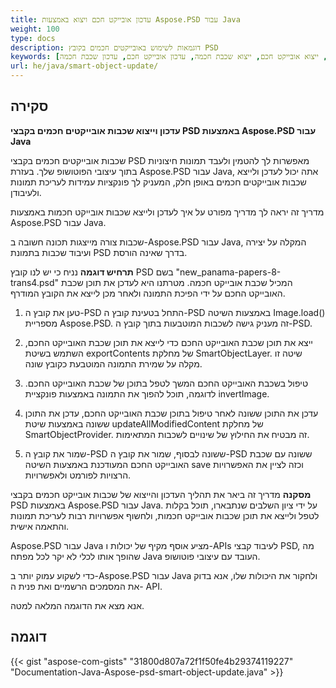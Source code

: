```yaml
---
title: עדכון אובייקט חכם ויצוא באמצעות Aspose.PSD עבור Java
weight: 100
type: docs
description: דוגמאות לשימוש באובייקטים חכמים בקובץ PSD
keywords: [אובייקט חכם, שכבת חכמה, ייצוא אובייקט חכם, ייצוא שכבת חכמה, עדכון אובייקט חכם, עדכון שכבת חכמה, API של PSD, Java, דוגמת קוד]
url: he/java/smart-object-update/
---
```


## **סקירה**

**עדכון וייצוא שכבות אובייקטים חכמים בקבצי PSD באמצעות Aspose.PSD עבור Java**

שכבות אובייקטים חכמים בקבצי PSD מאפשרות לך להטמין ולעבד תמונות חיצוניות בתוך עיצובי הפוטושופ שלך. בעזרת Aspose.PSD עבור Java, אתה יכול לעדכן ולייצא שכבות אובייקטים חכמים באופן חלק, המעניק לך פונקציות עמידות לעריכת תמונות ולעיבודן.

מדריך זה יראה לך מדריך מפורט על איך לעדכן ולייצא שכבות אובייקט חכמות באמצעות Aspose.PSD עבור Java.

שכבות צורה מייצגות תכונה חשובה ב-Aspose.PSD עבור Java, המקלה על יצירה ועיבוד שכבות בתמונת PSD בדרך שאינה הורסת.

**תרחיש דוגמה**
נניח כי יש לנו קובץ PSD בשם "new_panama-papers-8-trans4.psd" המכיל שכבת אובייקט חכמה. מטרתנו היא לעדכן את תוכן שכבת האובייקט החכם על ידי הפיכת התמונה ולאחר מכן לייצא את הקובץ המודרף.

1. טען את קובץ ה-PSD
התחל בטעינת קובץ ה-PSD באמצעות השיטה Image.load() מספריית Aspose.PSD. זה מעניק גישה לשכבות המוטבעות בתוך קובץ ה-PSD.

2. ייצא את תוכן שכבת האובייקט החכם
כדי לייצא את תוכן שכבת האובייקט החכם, השתמש בשיטת exportContents של מחלקת SmartObjectLayer. שיטה זו מקלה על שמירת התמונה המוטבעת כקובץ שונה.

3. טיפול בשכבת האובייקט החכם
המשך לטפל בתוכן של שכבת האובייקט החכם. לדוגמה, תוכל להפוך את התמונה באמצעות פונקציית invertImage.

4. עדכן את התוכן ששונה
לאחר טיפול בתוכן שכבת האובייקט החכם, עדכן את התוכן ששונה באמצעות שיטת updateAllModifiedContent של מחלקת SmartObjectProvider. זה מבטיח את החילוץ של שינויים לשכבות המתאימות.

5. שמור את קובץ ה-PSD ששונה
לבסוף, שמור את קובץ ה-PSD ששונה עם שכבת האובייקט החכם המעודכנת באמצעות השיטה save וכזה לציין את האפשרויות הרצויות לפורמט ולאפשרויות.

**מסקנה**
מדריך זה ביאר את תהליך העדכון והייצוא של שכבות אובייקט חכמים בקבצי PSD באמצעות Aspose.PSD עבור Java. על ידי ציון השלבים שנתבארו, תוכל בקלות לטפל ולייצא את תוכן שכבות אובייקט חכמות, ולחשוף אפשרויות רבות לעריכת תמונות והתאמה אישית.

Aspose.PSD עבור Java מציע אוסף מקיף של יכולות ו-APIs לעיבוד קבצי PSD, מה שהופך אותו לכלי לא יקר לכל מפתח Java העובד עם עיצובי פוטושופ.

כדי לשקוע עמוק יותר ב-Aspose.PSD עבור Java ולחקור את היכולות שלו, אנא בדוק את המסמכים הרשמיים ואת פנית ה- API.

אנא מצא את הדוגמה המלאה למטה.

## **דוגמה**
{{< gist "aspose-com-gists" "31800d807a72f1f50fe4b29374119227" "Documentation-Java-Aspose-psd-smart-object-update.java" >}}

